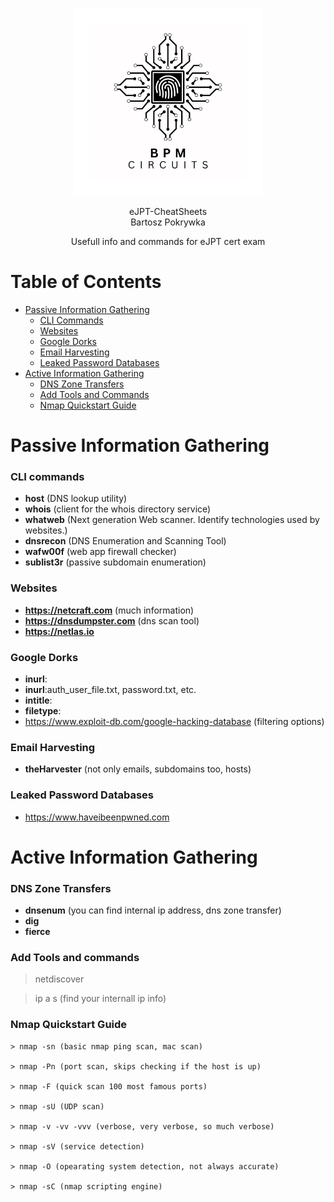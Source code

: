 <p align="center">
    <img src="LogoBiggerBW.png" alt="BPM Circuits" width="300" />
</p>

<p align="center">
  eJPT-CheatSheets<br>
  Bartosz Pokrywka
</p>

<p align="center">
    Usefull info and commands for eJPT cert exam
</p>

# Table of Contents

- [Passive Information Gathering](#passive-information-gathering)
  - [CLI Commands](#cli-commands)
  - [Websites](#websites)
  - [Google Dorks](#google-dorks)
  - [Email Harvesting](#email-harvesting)
  - [Leaked Password Databases](#leaked-password-databases)
- [Active Information Gathering](#active-information-gathering)
  - [DNS Zone Transfers](#dns-zone-transfers)
  - [Add Tools and Commands](#add-tools-and-commands)
  - [Nmap Quickstart Guide](#nmap-quickstart-guide)


# Passive Information Gathering

### CLI commands

- **host** (DNS lookup utility)
- **whois** (client for the whois directory service)
- **whatweb** (Next generation Web scanner. Identify technologies used by websites.)
- **dnsrecon** (DNS Enumeration and Scanning Tool)
- **wafw00f** (web app firewall checker)
- **sublist3r** (passive subdomain enumeration)

### Websites
- **https://netcraft.com** (much information)
- **https://dnsdumpster.com** (dns scan tool)
- **https://netlas.io** 

### Google Dorks
- **inurl**:
- **inurl**:auth_user_file.txt, password.txt, etc.
- **intitle**:
- **filetype**:
- https://www.exploit-db.com/google-hacking-database (filtering options)

### Email Harvesting
- **theHarvester** (not only emails, subdomains too, hosts)

### Leaked Password Databases
- https://www.haveibeenpwned.com

# Active Information Gathering

### DNS Zone Transfers
- **dnsenum** (you can find internal ip address, dns zone transfer)
- **dig**
- **fierce**

### Add Tools and commands
> netdiscover

> ip a s (find your internall ip info)

### Nmap Quickstart Guide
    > nmap -sn (basic nmap ping scan, mac scan)

    > nmap -Pn (port scan, skips checking if the host is up)

    > nmap -F (quick scan 100 most famous ports)

    > nmap -sU (UDP scan)

    > nmap -v -vv -vvv (verbose, very verbose, so much verbose)

    > nmap -sV (service detection)

    > nmap -O (opearating system detection, not always accurate)

    > nmap -sC (nmap scripting engine)
